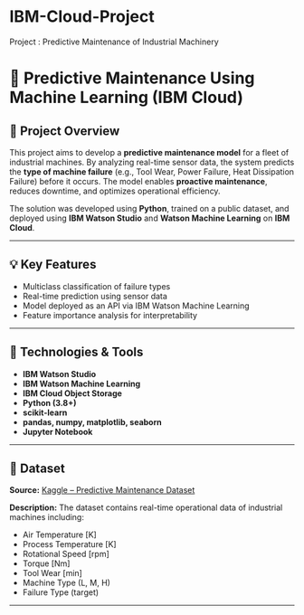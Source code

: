 # IBM-Cloud-Project
Project :  Predictive Maintenance of Industrial Machinery

# 🔧 Predictive Maintenance Using Machine Learning (IBM Cloud)

## 📌 Project Overview

This project aims to develop a **predictive maintenance model** for a fleet of industrial machines. By analyzing real-time sensor data, the system predicts the **type of machine failure** (e.g., Tool Wear, Power Failure, Heat Dissipation Failure) before it occurs. The model enables **proactive maintenance**, reduces downtime, and optimizes operational efficiency.

The solution was developed using **Python**, trained on a public dataset, and deployed using **IBM Watson Studio** and **Watson Machine Learning** on **IBM Cloud**.

---

## 💡 Key Features

- Multiclass classification of failure types
- Real-time prediction using sensor data
- Model deployed as an API via IBM Watson Machine Learning
- Feature importance analysis for interpretability

---

## 🧠 Technologies & Tools

- **IBM Watson Studio**
- **IBM Watson Machine Learning**
- **IBM Cloud Object Storage**
- **Python (3.8+)**
- **scikit-learn**
- **pandas, numpy, matplotlib, seaborn**
- **Jupyter Notebook**

---

## 📁 Dataset

**Source:** [Kaggle – Predictive Maintenance Dataset](https://www.kaggle.com/datasets/shrutimechlearn/predictive-maintenance)

**Description:**
The dataset contains real-time operational data of industrial machines including:

- Air Temperature [K]
- Process Temperature [K]
- Rotational Speed [rpm]
- Torque [Nm]
- Tool Wear [min]
- Machine Type (L, M, H)
- Failure Type (target)

---

